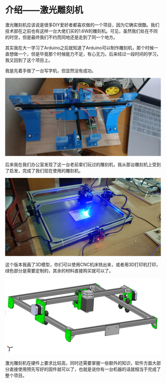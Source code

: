 # 介绍——激光雕刻机

激光雕刻机应该说是很多DIY爱好者都喜欢做的一个项目，因为它确实很酷。我们技术部在之前也有这样一台大佬们买的1.6W的雕刻机。可见，虽然我们处在不同的时空，但是最终我们不约而同地还是走到了同一个地方。

其实我在大一学习了Arduino之后就知道了Arduino可以制作雕刻机，那个时候一直想做一个，但是毕竟那个时候能力不足，有心无力。后来经过一段时间的学习，我又回到了这个项目上。

我是先着手做了一台写字机，但显然没有成功。

![Plotter](../../../images/项目制作/激光雕刻机/4.3.0-1.jpeg)

后来我在我们办公室发现了这一台老前辈们玩过的雕刻机，我从那台雕刻机上受到了启发，完成了我们现在使用的雕刻机。

![Engraver](../../../images/项目制作/激光雕刻机/4.3.0-2.jpg)

这个版本我画了3D模型，你们可以使用CNC机床铣出来，或者用3D打印机打印，绿色部分是需要定制的，其余的材料直接购买就可以了。

![3D viewer](../../../images/项目制作/激光雕刻机/4.3.0-3.png)

激光雕刻机在硬件上要求比较高，同时还需要掌握一些额外的知识，软件方面大部分直接使用预先写好的固件就可以了，也就是说你有一台机器的话就相当于完成了整个项目。